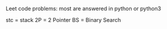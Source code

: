 Leet code problems:
most are answered in python or python3



stc = stack
2P = 2 Pointer
BS = Binary Search

